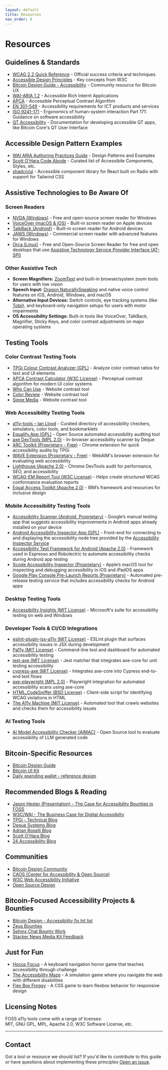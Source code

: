 ```yaml
---
layout: default
title: Resources
nav_order: 4
---
```


# Resources

## Guidelines & Standards

- [WCAG 2.2 Quick Reference](https://www.w3.org/WAI/WCAG22/quickref/) - Official success criteria and techniques
- [Accessible Design Principles](https://www.w3.org/WAI/fundamentals/accessibility-principles/) - Key concepts from W3C
- [Bitcoin Design Guide - Accessibility](https://bitcoin.design/guide/designing-products/accessibility/) - Community resource for Bitcoin UX
- [WAI-ARIA 1.2](https://www.w3.org/TR/wai-aria-1.2/) - Accessible Rich Internt Applications
- [APCA](https://github.com/myndex) - Accessible Perceptual Contrast Algorithm
- [EN 301-549](https://www.etsi.org/deliver/etsi_en/301500_301599/301549/03.02.01_60/en_301549v030201p.pdf) - Accessibility requirements for ICT products and services
- [ISO 9241-171](https://www.iso.org/standard/39080.html) - Ergonomics of human-system interaction Part 171: Guidance on software accessibility
- [QT Accessibility](https://doc.qt.io/qt-6/accessible.html) - Documentation for developing accessible QT apps, like Bitcoin Core's QT User Interface

## Accessible Design Pattern Examples

- [WAI ARIA Authoring Practices Guide](https://www.w3.org/WAI/ARIA/apg/) -  Design Patterns and Examples 
- [Scott O'Hara Code Abode](https://www.scottohara.me/code/) - Curated list of Accessibile Components, Styles, etc.
- [shadcn/ui](https://ui.shadcn.com/) - Accessible component library for React built on Radix with support for Tailwind CSS

## Assistive Technologies to Be Aware Of

### Screen Readers

- [NVDA (Windows)](https://www.nvaccess.org/) - Free and open-source screen reader for Windows
- [VoiceOver (macOS & iOS)](https://support.apple.com/guide/iphone/turn-on-and-practice-voiceover-iph3e2e415f/ios) - Built-in screen reader on Apple devices
- [TalkBack (Android)](https://support.google.com/accessibility/android/answer/6007100) - Built-in screen reader for Android devices
- [JAWS (Windows)](https://www.freedomscientific.com/products/software/jaws/) - Commercial screen reader with advanced features for Windows
- [Orca (Linux)](https://orca.gnome.org/) - Free and Open-Source Screen Reader for free and open desktops that use [Assistive Technology Service Provider Interface (AT-SPI)](https://www.freedesktop.org/wiki/Accessibility/AT-SPI2/)


### Other Assistive Tech

- **Screen Magnifiers:** [ZoomText](https://www.zoomtext.com/) and built-in browser/system zoom tools for users with low vision
- **Speech Input:** [Dragon NaturallySpeaking](https://www.nuance.com/dragon.html) and native voice control features on iOS, Android, Windows, and macOS
- **Alternative Input Devices:** Switch controls, eye tracking systems (like [Tobii](https://www.tobii.com/)), and keyboard-only navigation setups for users with motor impairments
- **OS Accessibility Settings:** Built-in tools like VoiceOver, TalkBack, Magnifier, Sticky Keys, and color contrast adjustments on major operating systems 


## Testing Tools

### Color Contrast Testing Tools

- [TPGi Colour Contrast Analyzer (GPL)](https://www.tpgi.com/color-contrast-checker/) - Analyze color contrast ratios for text and UI elements
- [APCA Contrast Calculator (W3C License)](https://apcacontrast.com/) - Perceptual contrast algorithm for modern UI color systems
- [Who Can Use](https://www.whocanuse.com/) - Website contrast tool
- [Color Review](https://color.review/) - Website contrast tool
- [Siege Media](https://www.siegemedia.com/contrast-ratio) - Website contrast tool

### Web Accessibility Testing Tools

- [a11y-tools – Ian Lloyd](https://a11y-tools.com/) - Curated directory of accessibility checkers, simulators, color tools, and bookmarklets
- [Equalify.App (GPL)](https://equalify.app) - Open Source automated accessibility auditing tool
- [axe DevTools (MPL 2.0)](https://www.deque.com/axe/) - In-browser accessibility scanner by Deque
- [ARC Toolkit (Proprietary - Free)](https://www.tpgi.com/arc-platform/arc-toolkit/) - Chrome extension for quick accessibility audits by TPGi
- [WAVE Extension (Proprietary - Free)](https://wave.webaim.org/extension/) - WebAIM's browser extension for evaluating web accessibility
- [Lighthouse (Apache 2.0)](https://developers.google.com/web/tools/lighthouse) - Chrome DevTools audit for performance, SEO, and accessibility
- [WCAG-EM Report Tool (W3C License)](https://www.w3.org/WAI/eval/report-tool/) - Helps create structured WCAG conformance evaluation reports
- [Equal Access Toolkit (Apache 2.0)](https://www.ibm.com/able/toolkit) - IBM’s framework and resources for inclusive design


### Mobile Accessibility Testing Tools

- [Accessibility Scanner (Android, Proprietary)](https://play.google.com/store/apps/details?id=com.google.android.apps.accessibility.auditor) - Google’s manual testing app that suggests accessibility improvements in Android apps already installed on your device
- [Android Accessibility Inspector App (GPL)](https://github.com/jwlilly/Android-Accessibility-Inspector-App) - Front-end for connecting to and displaying the accessibility node tree provided by the [Accessibility Inspector Service](https://github.com/jwlilly/Accessibility-Inspector-Service)
- [Accessibility Test Framework for Android (Apache 2.0)](https://github.com/google/Accessibility-Test-Framework-for-Android) - Framework used in Espresso and Robolectric to automate accessibility checks during Android app testing
- [Xcode Accessibility Inspector (Proprietary)](https://developer.apple.com/documentation/accessibility/accessibility-inspector) - Apple’s macOS tool for inspecting and debugging accessibility in iOS and iPadOS apps
- [Google Play Console Pre-Launch Reports (Proprietary)](https://support.google.com/googleplay/android-developer/answer/7002270) - Automated pre-release testing service that includes accessibility checks for Android apps

### Desktop Testing Tools

- [Accessibility Insights (MIT License)](https://accessibilityinsights.io/) - Microsoft's suite for accessibility testing on web and Windows

### Developer Tools & CI/CD Integrations

- [eslint-plugin-jsx-a11y (MIT License)](https://www.npmjs.com/package/eslint-plugin-jsx-a11y) - ESLint plugin that surfaces accessibility issues in JSX during development
- [Pa11y (MIT License)](https://pa11y.org/) - Command-line tool and dashboard for automated accessibility testing
- [jest-axe (MIT License)](https://github.com/nickcolley/jest-axe) - Jest matcher that integrates axe-core for unit testing accessibility
- [cypress-axe (MIT License)](https://github.com/component-driven/cypress-axe) - Integrates axe-core into Cypress end-to-end test flows
- [axe-playwright (MPL 2.0)](https://github.com/abhinaba-ghosh/axe-playwright) - Playwright integration for automated accessibility scans using axe-core
- [HTML_CodeSniffer (BSD License)](https://squizlabs.github.io/HTML_CodeSniffer/) - Client-side script for identifying WCAG violations in HTML
- [The A11y Machine (MIT License)](https://github.com/liip/TheA11yMachine) - Automated tool that crawls websites and checks them for accessibility issues

### AI Testing Tools

- [AI Model Accessibility Checker (AIMAC)](https://github.com/GAAD-Foundation/AIMAC) - Open Source tool to evaluate accessibility of LLM generated code

## Bitcoin-Specific Resources

- [Bitcoin Design Guide](https://bitcoin.design/guide/)
- [Bitcoin UI Kit](https://www.figma.com/community/file/916680391812923706/bitcoin-ui-kit)
- [Daily spending wallet - reference design](https://bitcoin.design/guide/daily-spending-wallet/)

## Recommended Blogs & Reading

- [Jason Hester (Presentation) - The Case for Accessibility Bounties in FOSS](https://stacker.news/items/912324)
- [W3C/WAI - The Business Case for Digital Accessibilty](https://www.w3.org/WAI/business-case/)
- [TPGi - Technical Blog](https://www.tpgi.com/technical/)
- [Deque Systems Blog](https://www.deque.com/blog/)
- [Adrian Roselli Blog](https://adrianroselli.com/)
- [Scott O'Hara Blog](https://www.scottohara.me/)
- [24 Accessibility Blog](https://www.24a11y.com/)


## Communities

- [Bitcoin Design Community](https://bitcoin.design/join/)
- [CAOS (Center for Accessibility & Open Source)](https://caos.org/)
- [W3C Web Accessibility Initiative](https://www.w3.org/WAI/)
- [Open Source Design](https://opensourcedesign.net/)


## Bitcoin-Focused Accessibility Projects & Bounties

- [Bitcoin Design - Accessibility fix hit list](https://github.com/BitcoinDesign/Meta/issues/516)
- [Zeus Bounties](https://github.com/ZeusLN/zeus/blob/master/docs/Bounties.md#accessibility-fixes)
- [Sphinx Chat Bounty Work](https://github.com/stakwork/sphinx-tribes-frontend/issues/1040)
- [Stacker News Media Kit Feedback](https://github.com/stackernews/stacker.news/issues/1922)

## Just for Fun

- [Hocus Focus](https://jekyll-themes.com/hteumeuleu/hocus-focus) - A keyboard navigation horror game that teaches accessibility through challenge
- [The Accessibility Maze](https://games.de.torontomu.ca/amaze/#/) - A simulation game where you navigate the web with different disabilities
- [Flex Box Froggy](https://flexboxfroggy.com/) - A CSS game to learn flexbox behavior for responsive design

## Licensing Notes

FOSS a11y tools come with a range of licenses:  
MIT, GNU GPL, MPL, Apache 2.0, W3C Software License, etc.

---

## Contact

Got a tool or resource we should list? If you'd like to contribute to this guide or have questions about implementing these principles [Open an issue](https://github.com/jason-me/bitcoin-universal-design/issues).
